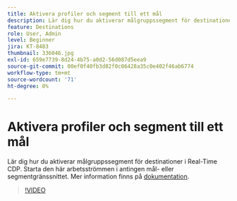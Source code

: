 ```yaml
---
title: Aktivera profiler och segment till ett mål
description: Lär dig hur du aktiverar målgruppssegment för destinationer i Real-Time CDP.  Starta den här arbetsströmmen i antingen mål- eller segmentgränssnittet.
feature: Destinations
role: User, Admin
level: Beginner
jira: KT-8483
thumbnail: 336046.jpg
exl-id: 659e7739-8d24-4b75-a0d2-56d087d5eea9
source-git-commit: 00ef0f40fb3d82f0c06428a35c0e402f46ab6774
workflow-type: tm+mt
source-wordcount: '71'
ht-degree: 0%

---
```


# Aktivera profiler och segment till ett mål

Lär dig hur du aktiverar målgruppssegment för destinationer i Real-Time CDP.  Starta den här arbetsströmmen i antingen mål- eller segmentgränssnittet. Mer information finns på [dokumentation](https://experienceleague.adobe.com/docs/experience-platform/destinations/ui/activate/activation-overview.html).

>[!VIDEO](https://video.tv.adobe.com/v/336046/?learn=on)

